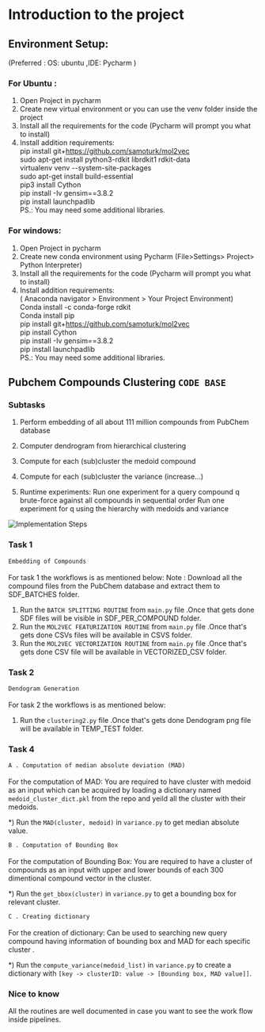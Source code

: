 # Introduction to the project

## Environment Setup:
(Preferred : OS: ubuntu ,IDE: Pycharm )
### For Ubuntu :
1. Open Project in pycharm
2. Create new virtual environment or you can use the venv folder inside the project
3. Install all the requirements for the code (Pycharm will prompt you what to install)
4. Install addition requirements: \
pip install git+https://github.com/samoturk/mol2vec \
sudo apt-get install python3-rdkit librdkit1 rdkit-data \
virtualenv venv --system-site-packages \
sudo apt-get install build-essential \
pip3 install Cython \
pip install -Iv gensim==3.8.2 \
pip install launchpadlib \
PS.: You may need some additional libraries.

### For windows:

1. Open Project in pycharm
2. Create new conda environment using Pycharm (File>Settings> Project> Python Interpreter)
3. Install all the requirements for the code (Pycharm will prompt you what to install)
4. Install addition requirements: \
( Anaconda navigator > Environment > Your Project Environment) \
Conda install -c conda-forge rdkit \
Conda install pip \
pip install git+https://github.com/samoturk/mol2vec \
pip install Cython \
pip install -Iv gensim==3.8.2 \
pip install launchpadlib \
PS.: You may need some additional libraries.


## Pubchem Compounds Clustering `CODE BASE`
### Subtasks
1. Perform embedding of all about 111 million compounds from PubChem database 
2. Computer dendrogram from hierarchical clustering
3. Compute for each (sub)cluster the medoid compound
4. Compute for each (sub)cluster the variance (increase...)

5. Runtime experiments:
   Run one experiment for a query compound q brute-force against all compounds in sequential order
   Run one experiment for q using the hierarchy with medoids and variance


![Implementation Steps](../-/blob/master/steps.jpg?raw=true "Implementation Steps")

### Task 1
`Embedding of Compounds` \
\
For task 1 the workflows is as mentioned below:
Note : Download all the compound files from the PubChem database and extract them to SDF_BATCHES folder.
1. Run the `BATCH SPLITTING ROUTINE` from `main.py` file .Once that gets done SDF files will be visible in SDF_PER_COMPOUND folder.
2. Run the `MOL2VEC FEATURIZATION ROUTINE` from `main.py` file .Once that's gets done CSVs files will be available in CSVS folder.
3. Run the `MOL2VEC VECTORIZATION ROUTINE` from `main.py` file .Once that's gets done CSV file will be available in VECTORIZED_CSV folder.

### Task 2
`Dendogram Generation` \
\
For task 2 the workflows is as mentioned below:
1. Run the `clustering2.py` file .Once that's gets done Dendogram png file will be available in TEMP_TEST folder.

### Task 4
`A . Computation of median absolute deviation (MAD)` \
\
For the computation of MAD:
You are required to have cluster with medoid as an input which can be acquired by loading a dictionary named
`medoid_cluster_dict.pkl` from the repo and yeild all the cluster with their medoids.

*) Run the `MAD(cluster, medoid)` in `variance.py` to get median absolute value.

`B . Computation of Bounding Box` \
\
For the computation of Bounding Box:
You are required to have a cluster of compounds as an input with upper and lower bounds of each 300 dimentional
compound vector in the cluster.

*) Run the `get_bbox(cluster)` in `variance.py` to get a bounding box for relevant cluster.

`C . Creating dictionary` \
\
For the creation of dictionary:
Can be used to searching new query compound having information of bounding box and MAD for each specific cluster .

*) Run the `compute_variance(medoid_list)` in `variance.py` to create a dictionary with 
   `[key -> clusterID: value -> [Bounding box, MAD value]]`.


### Nice to know
All the routines are well documented in case you want to see the work flow inside pipelines. 

